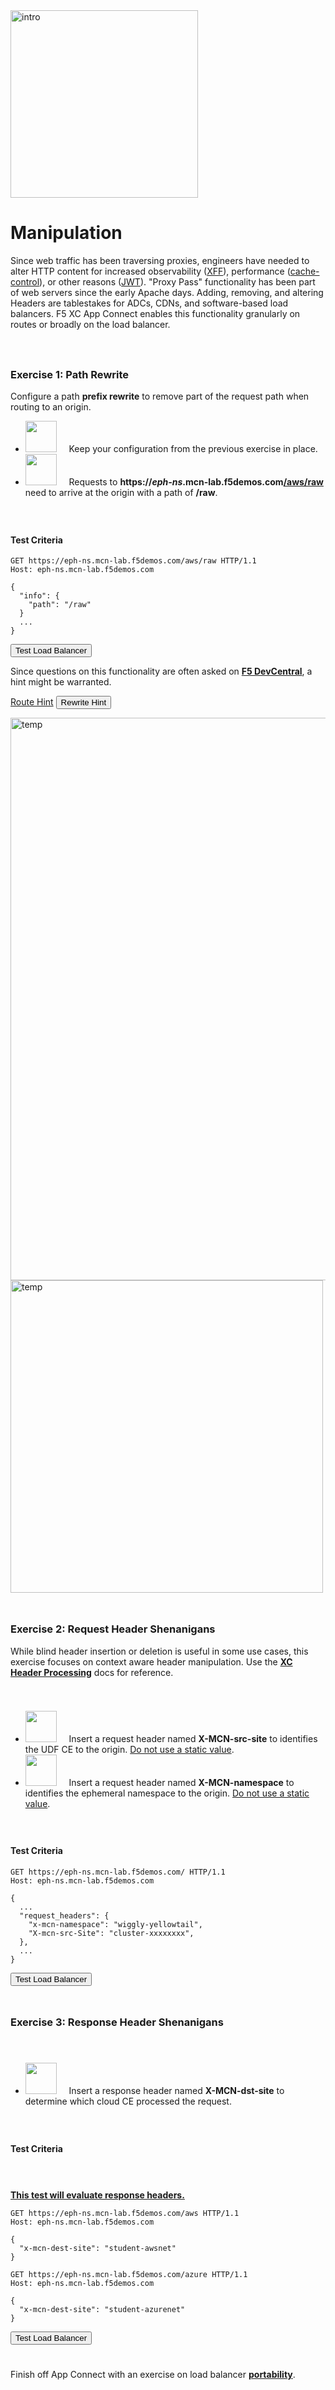 <div href="/" class="d-flex align-items-center pb-3 mb-3 link-dark text-decoration-none">
    <img src="/static/manip.png" width="300px" height="auto" alt="intro">
</div>

# **Manipulation**

<div href="/" class="d-flex align-items-center pb-3 mb-3 link-dark text-decoration-none border-bottom"></div>

Since web traffic has been traversing proxies, engineers have needed to alter HTTP content for increased observability ([XFF](https://developer.mozilla.org/en-US/docs/Web/HTTP/Headers/X-Forwarded-For)), performance ([cache-control](https://developer.mozilla.org/en-US/docs/Web/HTTP/Headers/Cache-Control)), or other reasons ([JWT](https://en.wikipedia.org/wiki/JSON_Web_Token)). 
"Proxy Pass" functionality has been part of web servers since the early Apache days.
Adding, removing, and altering Headers are tablestakes for ADCs, CDNs, and software-based load balancers.
F5 XC App Connect enables this functionality granularly on routes or broadly on the load balancer.


<div style="height:25px"></div>

### **Exercise 1: Path Rewrite**

Configure a path <strong>prefix rewrite</strong> to remove part of the request path when routing to an origin.

<ul class="list-group">
  <li class="list-group-item">
  <img src="/static/lb-icon.png" width="auto" height="50px"> &nbsp; &nbsp;
  Keep your configuration from the previous exercise in place. 
  </li>
  <li class="list-group-item">
  <img src="/static/route-icon.png" width="auto" height="50px"> &nbsp; &nbsp;
  Requests to <strong>https://<i>eph-ns</i>.mcn-lab.f5demos.com<u>/aws/raw</u></strong> need to arrive at the origin with a path of <strong>/raw</strong></u>.
  </li>
</ul>

<div style="height:25px"></div>

#### **Test Criteria**

```http
GET https://eph-ns.mcn-lab.f5demos.com/aws/raw HTTP/1.1
Host: eph-ns.mcn-lab.f5demos.com

{
  "info": {
    "path": "/raw"
  }
  ...
}
```

<div class="left-aligned-button-container">
    <button id="requestBtn1" class="btn btn-primary">Test Load Balancer</button>
</div>
<div id="result1" class="mt-3"></div>
<script>
document.getElementById('requestBtn1').addEventListener('click', () => {
    makeHttpRequest('requestBtn1', '/_manip1', 'result1');
});
</script>

Since questions on this functionality are often asked on <strong><a href="https://community.f5.com/" target="_blank">F5 DevCentral</a></strong>, a hint might be warranted. 

<div id="hints">
<p>
  <a class="btn btn-primary" data-bs-toggle="collapse" href="#multiCollapseExample1" role="button" aria-expanded="false" aria-controls="multiCollapseExample1">Route Hint</a>
  <button class="btn btn-primary" type="button" data-bs-toggle="collapse" data-bs-target="#multiCollapseExample2" aria-expanded="false" aria-controls="multiCollapseExample2">Rewrite Hint</button>
</p>
<div class="row">
      <div class="collapse multi-collapse" id="multiCollapseExample1" data-bs-parent="#hints">
      <img src="/static/rewrite1.png" width="900px" height="auto" alt="temp">
    </div>
  <div class="collapse multi-collapse" id="multiCollapseExample2" data-bs-parent="#hints">
    <div class="">
      <img src="/static/rewrite2.png" width="500px" height="auto" alt="temp">
    </div>
  </div>
</div>
</div>

<div style="height:25px"></div>

### **Exercise 2: Request Header Shenanigans**

While blind header insertion or deletion is useful in some use cases, this exercise focuses on context aware header manipulation. 
Use the <strong><a href="https://docs.cloud.f5.com/docs/how-to/advanced-security/configure-http-header-processing" target="_blank">XC Header Processing</a></strong> docs for reference. 

<div style="height:25px"></div>

<ul class="list-group">
  <li class="list-group-item">
  <img src="/static/lb-icon.png" width="auto" height="50px"> &nbsp; &nbsp;
  Insert a request header named <strong>X-MCN-src-site</strong> to identifies the UDF CE to the origin. <u>Do not use a static value</u>. 
  </li>
  <li class="list-group-item">
  <img src="/static/lb-icon.png" width="auto" height="50px"> &nbsp; &nbsp;
  Insert a request header named <strong>X-MCN-namespace</strong> to identifies the ephemeral namespace to the origin. <u>Do not use a static value</u>. 
  </li>
</ul>

<div style="height:25px"></div>

#### **Test Criteria**

```http
GET https://eph-ns.mcn-lab.f5demos.com/ HTTP/1.1
Host: eph-ns.mcn-lab.f5demos.com

{
  ...
  "request_headers": {
    "x-mcn-namespace": "wiggly-yellowtail",
    "X-mcn-src-Site": "cluster-xxxxxxxx",
  },
  ...
}
```

<div class="left-aligned-button-container">
    <button id="requestBtn2" class="btn btn-primary">Test Load Balancer</button>
</div>
<div id="result2" class="mt-3"></div>
<script>
document.getElementById('requestBtn2').addEventListener('click', () => {
    makeHttpRequest('requestBtn2', '/_manip2', 'result2');
});
</script>

<div style="height:25px"></div>

### **Exercise 3: Response Header Shenanigans**

<div style="height:25px"></div>

<ul class="list-group">
  <li class="list-group-item">
  <img src="/static/lb-icon.png" width="auto" height="50px"> &nbsp; &nbsp;
  Insert a response header named <strong>X-MCN-dst-site</strong> to determine which cloud CE processed the request. 
  </li>
</ul>

<div style="height:25px"></div>

#### **Test Criteria**

<div style="height:25px"></div>

<strong><u>This test will evaluate response headers.</u></strong>

```http
GET https://eph-ns.mcn-lab.f5demos.com/aws HTTP/1.1
Host: eph-ns.mcn-lab.f5demos.com

{
  "x-mcn-dest-site": "student-awsnet"
}
```

```http
GET https://eph-ns.mcn-lab.f5demos.com/azure HTTP/1.1
Host: eph-ns.mcn-lab.f5demos.com

{
  "x-mcn-dest-site": "student-azurenet"
}
```

<div class="left-aligned-button-container">
    <button id="requestBtn3" class="btn btn-primary">Test Load Balancer</button>
</div>
<div id="result3" class="mt-3"></div>
<script>
document.getElementById('requestBtn2').addEventListener('click', () => {
    makeHttpRequest('requestBtn2', '/_manip3', 'result3');
});
</script>


<div  style="height:25px" class="d-flex align-items-center pb-3 mb-3 link-dark text-decoration-none border-bottom"></div>

Finish off App Connect with an exercise on load balancer <strong><a href="/portability" class="alert-link">portability</a></strong>.

